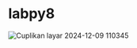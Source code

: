 # labpy8
![Cuplikan layar 2024-12-09 110345](https://github.com/user-attachments/assets/7c8cca22-fc14-4d8c-afec-7babe3c92c76)
